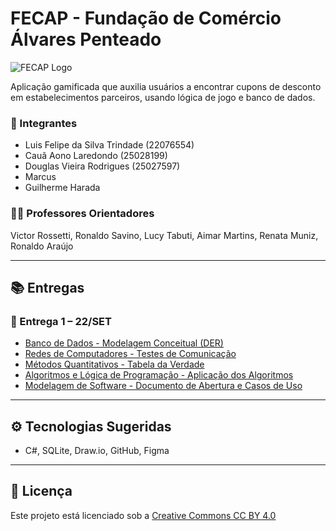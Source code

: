 # FECAP - Fundação de Comércio Álvares Penteado

![FECAP Logo](https://www.fecap.br/wp-content/uploads/2022/10/fecap-logo-vertical-verde.png)


Aplicação gamificada que auxilia usuários a encontrar cupons de desconto em estabelecimentos parceiros, usando lógica de jogo e banco de dados.

### 👥 Integrantes
- Luis Felipe da Silva Trindade (22076554)
- Cauã Aono Laredondo (25028199)
- Douglas Vieira Rodrigues (25027597)
- Marcus
- Guilherme Harada

### 👨‍🏫 Professores Orientadores
Victor Rossetti, Ronaldo Savino, Lucy Tabuti, Aimar Martins, Renata Muniz, Ronaldo Araújo

---

## 📚 Entregas

### 📅 Entrega 1 – 22/SET
- [Banco de Dados - Modelagem Conceitual (DER)](./BD/README.md)
- [Redes de Computadores - Testes de Comunicação](./Redes/README.md)
- [Métodos Quantitativos - Tabela da Verdade](./Metodos_Quantitativos/Tabela_Verdade.pdf)
- [Algoritmos e Lógica de Programação - Aplicação dos Algoritmos](./Algoritmos/Algoritmos_PicMoney.pdf)
- [Modelagem de Software - Documento de Abertura e Casos de Uso](./Modelagem_Software/Documento_Modelagem.pdf)

---

## ⚙️ Tecnologias Sugeridas
- C#, SQLite, Draw.io, GitHub, Figma

---

## 📜 Licença
Este projeto está licenciado sob a [Creative Commons CC BY 4.0](https://chooser-beta.creativecommons.org/)



